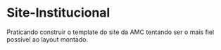# Site-Institucional
Praticando construir o template do site da AMC tentando ser o mais fiel possível ao layout montado.
